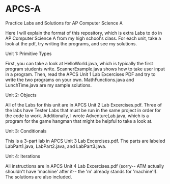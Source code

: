 # APCS-A
Practice Labs and Solutions for AP Computer Science A

Here I will explain the format of this repository, which is extra Labs to do in AP Computer Science A from my high school's class. For each unit, take a look at the pdf, try writing the programs, and see my solutions.

Unit 1: Primitive Types

First, you can take a look at HelloWorld.java, which is typically the first program students write.
ScannerExample.java shows how to take user input in a program.
Then, read the APCS Unit 1 Lab Excercises PDF and try to write the two programs on your own. 
MathFunctions.java and LunchTime.java are my sample solutions.

Unit 2: Objects

All of the Labs for this unit are in APCS Unit 2 Lab Excercises.pdf. Three of the labs have Tester Labs that must be run in the same project in order for the code to work. Additionally, I wrote AdventureLab.java, which is a program for the game hangman that might be helpful to take a look at.

Unit 3: Conditionals

This is a 3-part lab in APCS Unit 3 Lab Excercises.pdf. The parts are labeled LabPart1.java, LabPart2.java, and LabPart3.java.

Unit 4: Iterations

All instructions are in APCS Unit 4 Lab Excercises.pdf (sorry-- ATM actually shouldn't have 'machine' after it-- the 'm' already stands for 'machine'!). The solutions are also included.
